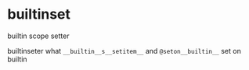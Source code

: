 # builtinset
builtin scope setter

builtinseter what `__builtin__s__setitem__` and `@seton__builtin__` set on builtin